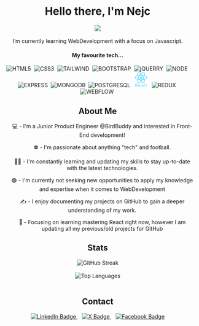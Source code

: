 
<!---
NF-7/NF-7 is a ✨ special ✨ repository because its `README.md` (this file) appears on your GitHub profile.
You can click the Preview link to take a look at your changes.
--->

<div id="header" align="center">
  <h1>Hello there, I'm Nejc</h1>
  <img src="![Logo](https://github.com/NF-7/NF-7/assets/101887698/d7e41f5d-b3b5-4c69-b7e1-3441abbb6590)" width="200" />
  <p>I’m currently learning WebDevelopment with a focus on Javascript.</p>
  <h4>My favourite tech...</h4>
  <div>
  <img src="https://cdn.jsdelivr.net/gh/devicons/devicon/icons/html5/html5-plain-wordmark.svg" title="HTML5" alt="HTML5" width="40" height="40"/>&nbsp;
  <img src="https://cdn.jsdelivr.net/gh/devicons/devicon/icons/css3/css3-plain-wordmark.svg" title="CSS3" alt="CSS3" width="40" height="40"/>&nbsp;
  <img src="https://cdn.jsdelivr.net/gh/devicons/devicon/icons/tailwindcss/tailwindcss-original-wordmark.svg" title="TAILWIND" alt="TAILWIND" width="40" height="40"/>&nbsp;
  <img src="https://cdn.jsdelivr.net/gh/devicons/devicon/icons/bootstrap/bootstrap-original-wordmark.svg" title="BOOTSTRAP" alt="BOOTSTRAP" width="40" height="40"/>&nbsp;
  <img src="https://cdn.jsdelivr.net/gh/devicons/devicon/icons/jquery/jquery-plain-wordmark.svg" title="jQUERRY" alt="jQUERRY" width="40" height="40"/>&nbsp;
  <img src="https://cdn.jsdelivr.net/gh/devicons/devicon/icons/nodejs/nodejs-plain-wordmark.svg" title="NODE" alt="NODE" width="40" height="40"/>&nbsp;
  <img src="https://cdn.jsdelivr.net/gh/devicons/devicon/icons/express/express-original.svg" title="EXPRESS" alt="EXPRESS" width="40" height="40"/>&nbsp;
  <img src="https://cdn.jsdelivr.net/gh/devicons/devicon/icons/mongodb/mongodb-plain-wordmark.svg" title="MONGODB" alt="MONGODB" width="40" height="40"/>&nbsp;
  <img src="https://cdn.jsdelivr.net/gh/devicons/devicon/icons/postgresql/postgresql-plain-wordmark.svg" title="POSTGRESQL" alt="POSTGRESQL" width="40" height="40"/>&nbsp;
  <img src="https://github.com/devicons/devicon/blob/master/icons/react/react-original-wordmark.svg" title="React" alt="React" width="40" height="40"/>&nbsp;
  <img src="https://cdn.jsdelivr.net/gh/devicons/devicon/icons/redux/redux-original.svg" title="REDUX" alt="REDUX" width="40" height="40"/>&nbsp;
  <img src="https://cdn.jsdelivr.net/gh/devicons/devicon/icons/webflow/webflow-original.svg" title="WEBFLOW" alt="WEBFLOW" width="40" height="40"/>&nbsp;
</div>
 
</div>

<div align="center" id="bio">
  <h2>About Me</h2>
  <ul>
    <p>💻 - I'm a Junior Product Engineer @BirdBuddy and interested in Front-End development!</p>
    <p>⚽ - I'm passionate about anything "tech" and football.</p>
    <p>👨‍💻 - I'm constantly learning and updating my skills to stay up-to-date with the latest technologies.</p>
    <p>🟢 - I'm currently not seeking new opportunities to apply my knowledge and expertise when it comes to WebDevelopment</p>
    <p>✍️ - I enjoy documenting my projects on GitHub to gain a deeper understanding of my work.</p>
    <p>🤞 - Focusing on learning mastering React right now, however I am updating all my previous/old projects for GitHub</p>
  </ul>
</div>

<div align="center" id="stats">
  <h2>Stats</h2>
  <img src="https://streak-stats.demolab.com?user=[nejcfurh]&theme=transparent&fire=EB5454" alt="GitHub Streak"/>
  <br>
  <br>
  <img src="https://github-readme-stats.vercel.app/api/top-langs/?username=nejcfurh&layout=compact&theme=vision-friendly-dark" alt="Top Languages"/>
</div>
<br>

<div id="badges" align="center">
  <h2>Contact</h2>
  <span>
    <a href="https://si.linkedin.com/in/nejcfurh">
      <img style="height: 60px; width: 60px" src="https://upload.wikimedia.org/wikipedia/commons/thumb/8/81/LinkedIn_icon.svg/2048px-LinkedIn_icon.svg.png" alt="LinkedIn Badge"/>
    </a> &nbsp;&nbsp;
    <a href="https://twitter.com/nejcfurh">
      <img style="height: 60px; width: 60px" src="https://uxwing.com/wp-content/themes/uxwing/download/brands-and-social-media/x-social-media-round-icon.png" alt="X Badge"/>
    </a> &nbsp;&nbsp;
    <a href="https://www.facebook.com/nejcfurh/">
      <img style="height: 60px; width: 60px" src="https://upload.wikimedia.org/wikipedia/commons/thumb/b/b8/2021_Facebook_icon.svg/2048px-2021_Facebook_icon.svg.png" alt="Facebook Badge"/>
    </a>
  </span>
  
</div>


